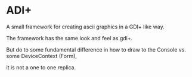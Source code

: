 ADI+
=======

A small framework for creating ascii graphics in a GDI+ like way.

The framework has the same look and feel as gdi+.

But do to some fundamental difference in how to draw to the Console vs. some DeviceContext (Form),

it is not a one to one replica.




